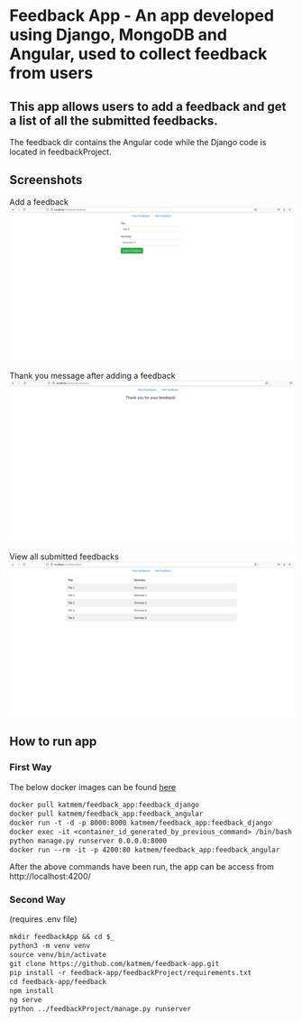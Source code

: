 # Feedback App - An app developed using Django, MongoDB and Angular, used to collect feedback from users

## This app allows users to add a feedback and get a list of all the submitted feedbacks.
The feedback dir contains the Angular code while the Django code is located in feedbackProject.

## Screenshots

Add a feedback
![homepage](img/add-feedback.png)

Thank you message after adding a feedback
![homepage](img/thank-you-message.png)

View all submitted feedbacks
![restaurants](img/view-feedbacks.png)

## How to run app
### First Way
The below docker images can be found [here](https://hub.docker.com/repository/docker/katmem/feedback_app/tags)
```
docker pull katmem/feedback_app:feedback_django
docker pull katmem/feedback_app:feedback_angular
docker run -t -d -p 8000:8000 katmem/feedback_app:feedback_django
docker exec -it <container_id_generated_by_previous_command> /bin/bash
python manage.py runserver 0.0.0.0:8000
docker run --rm -it -p 4200:80 katmem/feedback_app:feedback_angular
```
After the above commands have been run, the app can be access from http://localhost:4200/

### Second Way
(requires .env file)
```
mkdir feedbackApp && cd $_
python3 -m venv venv
source venv/bin/activate 
git clone https://github.com/katmem/feedback-app.git
pip install -r feedback-app/feedbackProject/requirements.txt
cd feedback-app/feedback
npm install
ng serve
python ../feedbackProject/manage.py runserver
```
